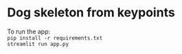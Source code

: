 # Dog skeleton from keypoints

To run the app:  
`pip install -r requirements.txt`  
`streamlit run app.py`
